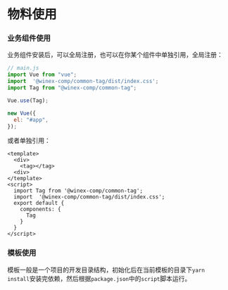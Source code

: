 # 物料使用

### 业务组件使用

业务组件安装后，可以全局注册，也可以在你某个组件中单独引用，全局注册：

```JavaScript
// main.js
import Vue from "vue";
import  '@winex-comp/common-tag/dist/index.css';
import Tag from "@winex-comp/common-tag";

Vue.use(Tag);

new Vue({
  el: "#app",
});
```

或者单独引用：

```Vue
<template>
  <div>
    <tag></tag>
  <div>
</template>
<script>
  import Tag from '@winex-comp/common-tag';
  import  '@winex-comp/common-tag/dist/index.css';
  export default {
    components: {
      Tag
    }
  }
</script>
```

### 模板使用

模板一般是一个项目的开发目录结构，初始化后在当前模板的目录下`yarn install`安装完依赖，然后根据`package.json`中的`script`脚本运行。
